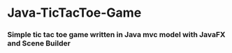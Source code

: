 # Java-TicTacToe-Game

### Simple tic tac toe game written in Java mvc model with JavaFX and Scene Builder
